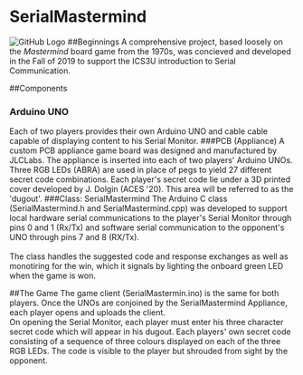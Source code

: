 # SerialMastermind
![GitHub Logo](/images/logo.png)
##Beginnings
A comprehensive project, based loosely on the *Mastermind* board game from the 1970s, was concieved and developed in the Fall of 2019 to support the ICS3U introduction to Serial Communication.

##Components
### Arduino UNO
Each of two players provides their own Arduino UNO and cable cable capable of displaying content to his Serial Monitor.
###PCB (Appliance)
A custom PCB appliance game board was designed and manufactured by JLCLabs. The appliance is inserted into each of two players' Arduino UNOs. Three RGB LEDs (ABRA) are used in place of pegs
to yield 27 different secret code combinations. Each player's secret code lie under a 3D printed cover developed by J. Dolgin (ACES '20). This area will be referred to as the 'dugout'.
###Class: SerialMastermind
The Arduino C class (SerialMastermind.h and SerialMastermind.cpp) was developed to support local hardware serial communications to the player's Serial Monitor through pins 0 and 1 (Rx/Tx) and 
software serial communication to the opponent's UNO through pins 7 and 8 (RX/Tx).<br><br>The class handles the suggested code and response exchanges as well as monotiring for the win, 
which it signals by lighting the onboard green LED when the game is won.

##The Game
The game client (SerialMastermin.ino) is the same for both players. Once the UNOs are conjoined by the SerialMastermind Appliance, each player opens and uploads the client.<br>
On opening the Serial Monitor, each player must enter his three character secret code which will appear in his dugout. 
Each players' own secret code consisting of a sequence of three colours displayed on each of the three RGB LEDs. The code is visible to the player but shrouded from sight by the opponent.

